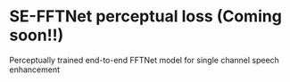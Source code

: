 # SE-FFTNet perceptual loss (Coming soon!!)
Perceptually trained end-to-end FFTNet model for single channel speech enhancement 
